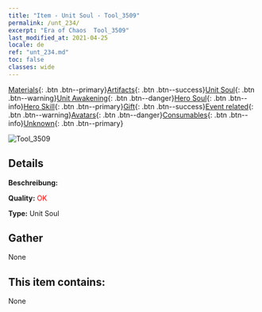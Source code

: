 ```yaml
---
title: "Item - Unit Soul - Tool_3509"
permalink: /unt_234/
excerpt: "Era of Chaos  Tool_3509"
last_modified_at: 2021-04-25
locale: de
ref: "unt_234.md"
toc: false
classes: wide
---
```

 [Materials](/ItemsDE/){: .btn .btn--primary}[Artifacts](/ItemsDE/Artifacts/){: .btn .btn--success}[Unit Soul](/ItemsDE/UnitSoul/){: .btn .btn--warning}[Unit Awakening](/ItemsDE/UnitAwakening/){: .btn .btn--danger}[Hero Soul](/ItemsDE/HeroSoul/){: .btn .btn--info}[Hero Skill](/ItemsDE/HeroSkill/){: .btn .btn--primary}[Gift](/ItemsDE/Gift/){: .btn .btn--success}[Event related](/ItemsDE/Events/){: .btn .btn--warning}[Avatars](/ItemsDE/Avatars/){: .btn .btn--danger}[Consumables](/ItemsDE/Consumables/){: .btn .btn--info}[Unknown](/ItemsDE/Unknown/){: .btn .btn--primary}

 ![Tool_3509](/images/u/ti_yanmo.jpg)

## Details
 **Beschreibung:** 

 **Quality:** <span style="color: #FF0000">OK</span>

 **Type:** Unit Soul

## Gather

  None

## This item contains:

  None

